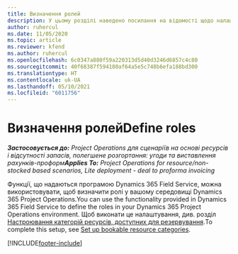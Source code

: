 ```yaml
---
title: Визначення ролей
description: У цьому розділі наведено посилання на відомості щодо налаштування категорій ресурсу.
author: ruhercul
ms.date: 11/05/2020
ms.topic: article
ms.reviewer: kfend
ms.author: ruhercul
ms.openlocfilehash: 6c0347a880f59a220313d5d40d3246d6857c4c80
ms.sourcegitcommit: 40f68387f594180af64a5e5c748b6efa188bd300
ms.translationtype: HT
ms.contentlocale: uk-UA
ms.lasthandoff: 05/10/2021
ms.locfileid: "6011756"
---
```

# <a name="define-roles"></a><span data-ttu-id="5e487-103">Визначення ролей</span><span class="sxs-lookup"><span data-stu-id="5e487-103">Define roles</span></span>

<span data-ttu-id="5e487-104">_**Застосовується до:** Project Operations для сценаріїв на основі ресурсів і відсутності запасів, полегшене розгортання: угоди та виставлення рахунків-проформ_</span><span class="sxs-lookup"><span data-stu-id="5e487-104">_**Applies To:** Project Operations for resource/non-stocked based scenarios, Lite deployment - deal to proforma invoicing_</span></span>

<span data-ttu-id="5e487-105">Функції, що надаються програмою Dynamics 365 Field Service, можна використовувати, щоб визначити ролі у вашому середовищі Dynamics 365 Project Operations.</span><span class="sxs-lookup"><span data-stu-id="5e487-105">You can use the functionality provided in Dynamics 365 Field Service to define the roles in your Dynamics 365 Project Operations environment.</span></span> <span data-ttu-id="5e487-106">Щоб виконати це налаштування, див. розділ [Настроювання категорій ресурсів, доступних для резервування](/dynamics365/field-service/set-up-bookable-resource-categories).</span><span class="sxs-lookup"><span data-stu-id="5e487-106">To complete this setup, see [Set up bookable resource categories](/dynamics365/field-service/set-up-bookable-resource-categories).</span></span>


[!INCLUDE[footer-include](../includes/footer-banner.md)]